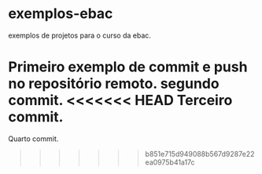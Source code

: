 # exemplos-ebac
exemplos de projetos para o curso da ebac.

Primeiro exemplo de commit e push no repositório remoto.
segundo commit. 
<<<<<<< HEAD
Terceiro commit.
=======

Quarto commit.
>>>>>>> b851e715d949088b567d9287e22ea0975b41a17c
